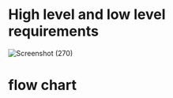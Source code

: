 # High level and low level requirements
![Screenshot (270)](https://user-images.githubusercontent.com/94339884/156774919-cb95e5b3-8268-4d7b-9d4c-6527cec20778.png)


# flow chart 
